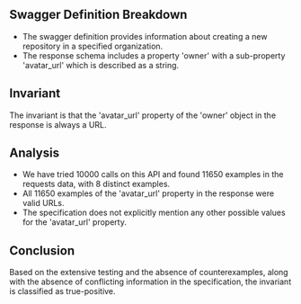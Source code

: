 ## Swagger Definition Breakdown
- The swagger definition provides information about creating a new repository in a specified organization.
- The response schema includes a property 'owner' with a sub-property 'avatar_url' which is described as a string.

## Invariant
The invariant is that the 'avatar_url' property of the 'owner' object in the response is always a URL.

## Analysis
- We have tried 10000 calls on this API and found 11650 examples in the requests data, with 8 distinct examples.
- All 11650 examples of the 'avatar_url' property in the response were valid URLs.
- The specification does not explicitly mention any other possible values for the 'avatar_url' property.

## Conclusion
Based on the extensive testing and the absence of counterexamples, along with the absence of conflicting information in the specification, the invariant is classified as true-positive.
